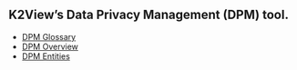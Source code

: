 

## K2View’s Data Privacy Management (DPM) tool. 


* [DPM Glossary](/articles/00_DPM_User_Guide/02_DPM_Glossary.md)  
* [DPM Overview](/articles/00_DPM_User_Guide/03_DPM_Overview.md)
* [DPM Entities](/articles/00_DPM_User_Guide/04_DPM_Entities.md.md)




